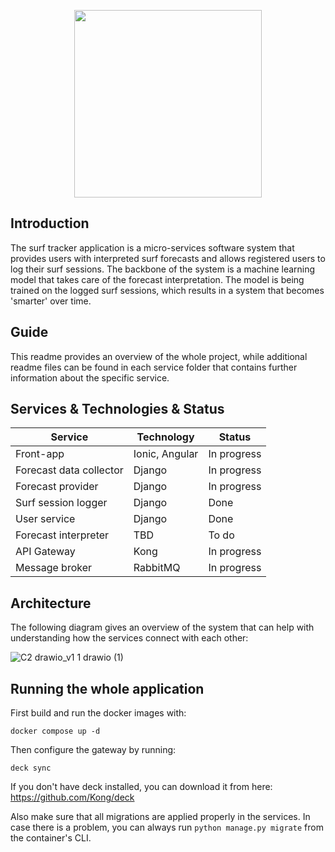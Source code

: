 <p align="center">
<img src="https://user-images.githubusercontent.com/84147181/226167798-476de158-8cd8-48a3-a62c-1901268f8c59.png" height="300px" width="300px">
</p>

## Introduction
The surf tracker application is a micro-services software system that provides users with interpreted surf forecasts and allows registered users to log their surf sessions.
The backbone of the system is a machine learning model that takes care of the forecast interpretation. The model is being trained on the logged surf sessions,
which results in a system that becomes 'smarter' over time.

## Guide
This readme provides an overview of the whole project, while additional readme files can be found in each service folder that contains further information about the specific service.

## Services & Technologies & Status
| Service | Technology | Status |
|---------|------------|--------|
|Front-app| Ionic, Angular|In progress|
|Forecast data collector|Django|In progress|
|Forecast provider|Django|In progress|
|Surf session logger|Django|Done|
|User service|Django|Done|
|Forecast interpreter|TBD|To do|
|API Gateway|Kong|In progress|
|Message broker|RabbitMQ|In progress|


## Architecture
The following diagram gives an overview of the system that can help with understanding how the services connect with each other:

![C2 drawio_v1 1 drawio (1)](https://user-images.githubusercontent.com/84147181/225013877-0e44397c-00e7-4f65-911b-b637200b1993.png)

## Running the whole application
First build and run the docker images with:
```
docker compose up -d
```
Then configure the gateway by running:
```
deck sync
```
If you don't have deck installed, you can download it from here: https://github.com/Kong/deck 

Also make sure that all migrations are applied properly in the services. In case there is a problem, you can always run ``python manage.py migrate`` from the container's CLI.


